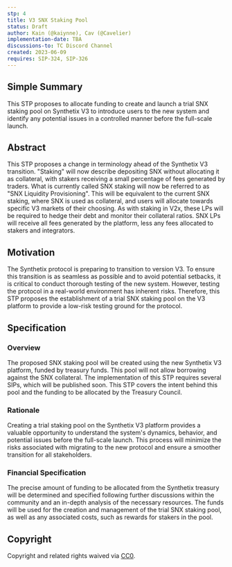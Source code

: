 ```yaml
---
stp: 4
title: V3 SNX Staking Pool
status: Draft
author: Kain (@kaiynne), Cav (@Cavelier)
implementation-date: TBA
discussions-to: TC Discord Channel
created: 2023-06-09
requires: SIP-324, SIP-326
---
```


## Simple Summary

This STP proposes to allocate funding to create and launch a trial SNX staking pool on Synthetix V3 to introduce users to the new system and identify any potential issues in a controlled manner before the full-scale launch.

## Abstract

This STP proposes a change in terminology ahead of the Synthetix V3 transition. "Staking" will now describe depositing SNX without allocating it as collateral, with stakers receiving a small percentage of fees generated by traders. What is currently called SNX staking will now be referred to as "SNX Liquidity Provisioning". This will be equivalent to the current SNX staking, where SNX is used as collateral, and users will allocate towards specific V3 markets of their choosing. As with staking in V2x, these LPs will be required to hedge their debt and monitor their collateral ratios. SNX LPs will receive all fees generated by the platform, less any fees allocated to stakers and integrators.

## Motivation

The Synthetix protocol is preparing to transition to version V3. To ensure this transition is as seamless as possible and to avoid potential setbacks, it is critical to conduct thorough testing of the new system. However, testing the protocol in a real-world environment has inherent risks. Therefore, this STP proposes the establishment of a trial SNX staking pool on the V3 platform to provide a low-risk testing ground for the protocol.

## Specification

### Overview

The proposed SNX staking pool will be created using the new Synthetix V3 platform, funded by treasury funds. This pool will not allow borrowing against the SNX collateral. The implementation of this STP requires several SIPs, which will be published soon. This STP covers the intent behind this pool and the funding to be allocated by the Treasury Council.

### Rationale

Creating a trial staking pool on the Synthetix V3 platform provides a valuable opportunity to understand the system's dynamics, behavior, and potential issues before the full-scale launch. This process will minimize the risks associated with migrating to the new protocol and ensure a smoother transition for all stakeholders.

### Financial Specification

The precise amount of funding to be allocated from the Synthetix treasury will be determined and specified following further discussions within the community and an in-depth analysis of the necessary resources. The funds will be used for the creation and management of the trial SNX staking pool, as well as any associated costs, such as rewards for stakers in the pool.

## Copyright

Copyright and related rights waived via [CC0](https://creativecommons.org/publicdomain/zero/1.0/).

